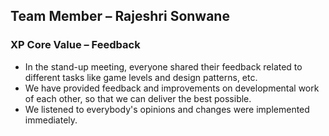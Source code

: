 ## Team Member – Rajeshri Sonwane

### XP Core Value – Feedback
*	In the stand-up meeting, everyone shared their feedback related to different tasks like game levels and design patterns, etc.
*	We have provided feedback and improvements on developmental work of each other, so that we can deliver the best possible.
*	We listened to everybody's opinions and changes were implemented immediately.

